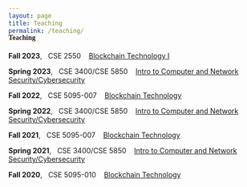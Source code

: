 ```yaml
---
layout: page
title: Teaching
permalink: /teaching/
---
```


<h4 style="font-family: 'Comic Sans MS'; margin-top: -30px;">Teaching</h4>

**Fall 2023**, &nbsp; CSE 2550 &nbsp;&nbsp; [Blockchain Technology I](/courses/blockchain-technology-f2023/)

**Spring 2023**, &nbsp; CSE 3400/CSE 5850 &nbsp;&nbsp; [Intro to Computer and Network Security/Cybersecurity](/courses/cse3400-s2023/)

**Fall 2022**, &nbsp; CSE 5095-007 &nbsp;&nbsp; [Blockchain Technology](/courses/blockchain-technology-f2022/)

**Spring 2022**, &nbsp; CSE 3400/CSE 5850 &nbsp;&nbsp; [Intro to Computer and Network Security/Cybersecurity](/courses/cse3400-s2022/)

**Fall 2021**, &nbsp; CSE 5095-007 &nbsp;&nbsp; [Blockchain Technology](/courses/blockchain-technology-f2021/)

**Spring 2021**, &nbsp; CSE 3400/CSE 5850 &nbsp;&nbsp; [Intro to Computer and Network Security/Cybersecurity](/courses/cse3400-s2021/)

**Fall 2020**, &nbsp; CSE 5095-010 &nbsp;&nbsp; [Blockchain Technology](/courses/blockchain-technology-f2020/)

